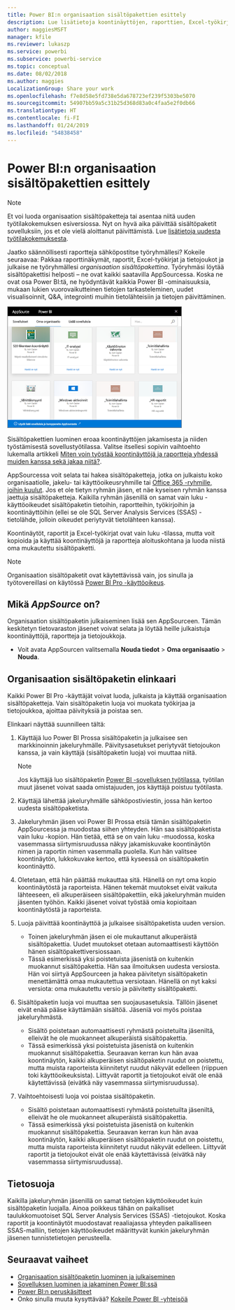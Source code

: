```yaml
---
title: Power BI:n organisaation sisältöpakettien esittely
description: Lue lisätietoja koontinäyttöjen, raporttien, Excel-työkirjojen ja tietojoukkojen pakkaamisesta organisaation sisältöpaketeiksi, joita voit jakaa työtovereillesi.
author: maggiesMSFT
manager: kfile
ms.reviewer: lukaszp
ms.service: powerbi
ms.subservice: powerbi-service
ms.topic: conceptual
ms.date: 08/02/2018
ms.author: maggies
LocalizationGroup: Share your work
ms.openlocfilehash: f7e8d58e5fd738e5da678723ef239f5303be5070
ms.sourcegitcommit: 54907bb59a5c31b25d368d83a0c4faa5e2f0db66
ms.translationtype: HT
ms.contentlocale: fi-FI
ms.lasthandoff: 01/24/2019
ms.locfileid: "54838458"
---
```

# <a name="intro-to-organizational-content-packs-in-power-bi"></a>Power BI:n organisaation sisältöpakettien esittely
> [!NOTE]
> Et voi luoda organisaation sisältöpaketteja tai asentaa niitä uuden työtilakokemuksen esiversiossa. Nyt on hyvä aika päivittää sisältöpaketit sovelluksiin, jos et ole vielä aloittanut päivittämistä. Lue [lisätietoja uudesta työtilakokemuksesta](service-create-the-new-workspaces.md).
> 

Jaatko säännöllisesti raportteja sähköpostitse työryhmällesi? Kokeile seuraavaa: Pakkaa raporttinäkymät, raportit, Excel-työkirjat ja tietojoukot ja julkaise ne työryhmällesi *organisaation sisältöpakettina*. Työryhmäsi löytää sisältöpakettisi helposti – ne ovat kaikki saatavilla AppSourcessa. Koska ne ovat osa Power BI:tä, ne hyödyntävät kaikkia Power BI -ominaisuuksia, mukaan lukien vuorovaikutteinen tietojen tarkasteleminen, uudet visualisoinnit, Q&A, integrointi muihin tietolähteisiin ja tietojen päivittäminen.

![](media/service-organizational-content-pack-introduction/power-bi-org-content-packs.png)

Sisältöpakettien luominen eroaa koontinäyttöjen jakamisesta ja niiden työstämisestä sovellustyötilassa. Valitse itsellesi sopivin vaihtoehto lukemalla artikkeli [Miten voin työstää koontinäyttöjä ja raportteja yhdessä muiden kanssa sekä jakaa niitä?](service-how-to-collaborate-distribute-dashboards-reports.md). 

AppSourcessa voit selata tai hakea sisältöpaketteja, jotka on julkaistu koko organisaatiolle, jakelu- tai käyttöoikeusryhmille tai [Office 365 -ryhmille, joihin kuulut](https://support.office.com/article/Create-a-group-in-Office-365-7124dc4c-1de9-40d4-b096-e8add19209e9). Jos et ole tietyn ryhmän jäsen, et näe kyseisen ryhmän kanssa jaettuja sisältöpaketteja. Kaikilla ryhmän jäsenillä on samat vain luku -käyttöoikeudet sisältöpaketin tietoihin, raportteihin, työkirjoihin ja koontinäyttöihin (ellei se ole SQL Server Analysis Services (SSAS) -tietolähde, jolloin oikeudet periytyvät tietolähteen kanssa).

Koontinäytöt, raportit ja Excel-työkirjat ovat vain luku -tilassa, mutta voit kopioida ja käyttää koontinäyttöjä ja raportteja aloituskohtana ja luoda niistä oma mukautettu sisältöpaketti.

> [!NOTE]
> Organisaation sisältöpaketit ovat käytettävissä vain, jos sinulla ja työtovereillasi on käytössä [Power BI Pro -käyttöoikeus](service-features-license-type.md).
> 
> 

## <a name="what-is-appsource"></a>Mikä *AppSource* on?
Organisaation sisältöpaketin julkaiseminen lisää sen AppSourceen.  Tämän keskitetyn tietovaraston jäsenet voivat selata ja löytää heille julkaistuja koontinäyttöjä, raportteja ja tietojoukkoja.  

* Voit avata AppSourcen valitsemalla **Nouda tiedot** > **Oma organisaatio** > **Nouda**.

## <a name="the-life-cycle-of-an-organizational-content-pack"></a>Organisaation sisältöpaketin elinkaari
Kaikki Power BI Pro -käyttäjät voivat luoda, julkaista ja käyttää organisaation sisältöpaketteja. Vain sisältöpaketin luoja voi muokata työkirjaa ja tietojoukkoa, ajoittaa päivityksiä ja poistaa sen.

Elinkaari näyttää suunnilleen tältä:

1. Käyttäjä luo Power BI Prossa sisältöpaketin ja julkaisee sen markkinoinnin jakeluryhmälle. Päivitysasetukset periytyvät tietojoukon kanssa, ja vain käyttäjä (sisältöpaketin luoja) voi muuttaa niitä.
   
   > [!NOTE]
   > Jos käyttäjä luo sisältöpaketin [Power BI -sovelluksen työtilassa](service-create-distribute-apps.md), työtilan muut jäsenet voivat saada omistajuuden, jos käyttäjä poistuu työtilasta.
   > 
   > 
2. Käyttäjä lähettää jakeluryhmälle sähköpostiviestin, jossa hän kertoo uudesta sisältöpaketista.
3. Jakeluryhmän jäsen voi Power BI Prossa etsiä tämän sisältöpaketin AppSourcessa ja muodostaa siihen yhteyden. Hän saa sisältöpaketista vain luku -kopion.  Hän tietää, että se on vain luku -muodossa, koska vasemmassa siirtymisruudussa näkyy jakamiskuvake koontinäytön nimen ja raportin nimen vasemmalla puolella. Kun hän valitsee koontinäytön, lukkokuvake kertoo, että kyseessä on sisältöpaketin koontinäyttö. 
4. Oletetaan, että hän päättää mukauttaa sitä. Hänellä on nyt oma kopio koontinäytöstä ja raporteista. Hänen tekemät muutokset eivät vaikuta lähteeseen, eli alkuperäiseen sisältöpakettiin, eikä jakeluryhmän muiden jäsenten työhön. Kaikki jäsenet voivat työstää omia kopioitaan koontinäytöstä ja raporteista.
5. Luoja päivittää koontinäyttöä ja julkaisee sisältöpaketista uuden version.
   
   * Toinen jakeluryhmän jäsen ei ole mukauttanut alkuperäistä sisältöpakettia. Uudet muutokset otetaan automaattisesti käyttöön hänen sisältöpakettiversiossaan.  
   * Tässä esimerkissä yksi poistetuista jäsenistä on kuitenkin muokannut sisältöpakettia. Hän saa ilmoituksen uudesta versiosta.  Hän voi siirtyä AppSourceen ja hakea päivitetyn sisältöpaketin menettämättä omaa mukautettua versiotaan. Hänellä on nyt kaksi versiota: oma mukautettu versio ja päivitetty sisältöpaketti.
6. Sisältöpaketin luoja voi muuttaa sen suojausasetuksia. Tällöin jäsenet eivät enää pääse käyttämään sisältöä. Jäseniä voi myös poistaa jakeluryhmästä.
   
   * Sisältö poistetaan automaattisesti ryhmästä poistetuilta jäseniltä, elleivät he ole muokanneet alkuperäistä sisältöpakettia. 
   * Tässä esimerkissä yksi poistetuista jäsenistä on kuitenkin muokannut sisältöpakettia. Seuraavan kerran kun hän avaa koontinäytön, kaikki alkuperäisen sisältöpaketin ruudut on poistettu, mutta muista raporteista kiinnitetyt ruudut näkyvät edelleen (riippuen toki käyttöoikeuksista). Liittyvät raportit ja tietojoukot eivät ole enää käytettävissä (eivätkä näy vasemmassa siirtymisruudussa).
7. Vaihtoehtoisesti luoja voi poistaa sisältöpaketin.
   
   * Sisältö poistetaan automaattisesti ryhmästä poistetuilta jäseniltä, elleivät he ole muokanneet alkuperäistä sisältöpakettia. 
   * Tässä esimerkissä yksi poistetuista jäsenistä on kuitenkin muokannut sisältöpakettia. Seuraavan kerran kun hän avaa koontinäytön, kaikki alkuperäisen sisältöpaketin ruudut on poistettu, mutta muista raporteista kiinnitetyt ruudut näkyvät edelleen. Liittyvät raportit ja tietojoukot eivät ole enää käytettävissä (eivätkä näy vasemmassa siirtymisruudussa).

## <a name="data-security"></a>Tietosuoja
Kaikilla jakeluryhmän jäsenillä on samat tietojen käyttöoikeudet kuin sisältöpaketin luojalla. Ainoa poikkeus tähän on paikalliset taulukkomuotoiset SQL Server Analysis Services (SSAS) -tietojoukot. Koska raportit ja koontinäytöt muodostavat reaaliajassa yhteyden paikalliseen SSAS-malliin, tietojen käyttöoikeudet määrittyvät kunkin jakeluryhmän jäsenen tunnistetietojen perusteella.

## <a name="next-steps"></a>Seuraavat vaiheet
* [Organisaation sisältöpaketin luominen ja julkaiseminen](service-organizational-content-pack-create-and-publish.md)
* [Sovelluksen luominen ja jakaminen Power BI:ssä](service-create-distribute-apps.md) 
* [Power BI:n peruskäsitteet](consumer/end-user-basic-concepts.md)
* Onko sinulla muuta kysyttävää? [Kokeile Power BI -yhteisöä](http://community.powerbi.com/)

